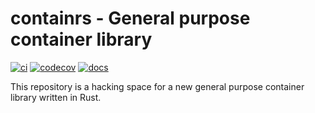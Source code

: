 # containrs - General purpose container library

[![ci](https://github.com/containers/containrs/workflows/ci/badge.svg)](https://github.com/containers/containrs/actions)
[![codecov](https://codecov.io/gh/containers/containrs/branch/master/graph/badge.svg)](https://codecov.io/gh/containers/containrs)
[![docs](https://img.shields.io/badge/docs-master-blue.svg)](https://containers.github.io/containrs/containrs)

This repository is a hacking space for a new general purpose container library
written in Rust.
